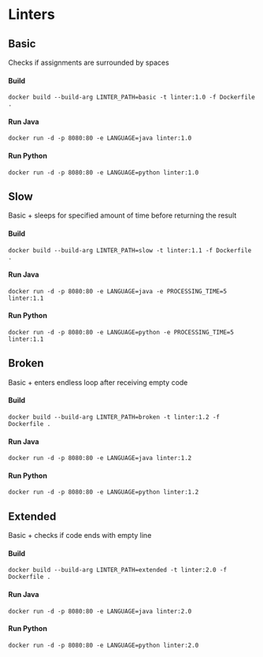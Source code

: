 # Linters

## Basic
Checks if assignments are surrounded by spaces
#### Build
`docker build --build-arg LINTER_PATH=basic -t linter:1.0 -f Dockerfile .`
#### Run Java
`docker run -d -p 8080:80 -e LANGUAGE=java linter:1.0`
#### Run Python
`docker run -d -p 8080:80 -e LANGUAGE=python linter:1.0`


## Slow
Basic + sleeps for specified amount of time before returning the result
#### Build
`docker build --build-arg LINTER_PATH=slow -t linter:1.1 -f Dockerfile .`
#### Run Java
`docker run -d -p 8080:80 -e LANGUAGE=java -e PROCESSING_TIME=5 linter:1.1`
#### Run Python
`docker run -d -p 8080:80 -e LANGUAGE=python -e PROCESSING_TIME=5 linter:1.1`

## Broken
Basic + enters endless loop after receiving empty code
#### Build
`docker build --build-arg LINTER_PATH=broken -t linter:1.2 -f Dockerfile .`
#### Run Java
`docker run -d -p 8080:80 -e LANGUAGE=java linter:1.2`
#### Run Python
`docker run -d -p 8080:80 -e LANGUAGE=python linter:1.2`

## Extended
Basic + checks if code ends with empty line
#### Build
`docker build --build-arg LINTER_PATH=extended -t linter:2.0 -f Dockerfile .`
#### Run Java
`docker run -d -p 8080:80 -e LANGUAGE=java linter:2.0`
#### Run Python
`docker run -d -p 8080:80 -e LANGUAGE=python linter:2.0`